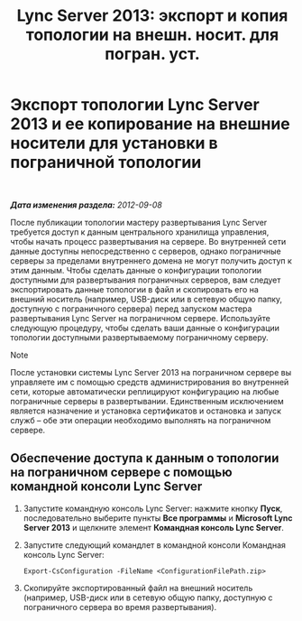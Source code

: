 ﻿---
title: "Lync Server 2013: экспорт и копия топологии на внешн. носит. для погран. уст."
TOCTitle: Экспорт топологии и ее копирование на внешние носители для установки в пограничной топологии
ms:assetid: def9f416-c519-4a72-b242-7d3057d9c1fd
ms:mtpsurl: https://technet.microsoft.com/ru-ru/library/Gg398983(v=OCS.15)
ms:contentKeyID: 49311395
ms.date: 05/19/2016
mtps_version: v=OCS.15
ms.translationtype: HT
---

# Экспорт топологии Lync Server 2013 и ее копирование на внешние носители для установки в пограничной топологии

 

_**Дата изменения раздела:** 2012-09-08_

После публикации топологии мастеру развертывания Lync Server требуется доступ к данным центрального хранилища управления, чтобы начать процесс развертывания на сервере. Во внутренней сети данные доступны непосредственно с серверов, однако пограничные серверы за пределами внутреннего домена не могут получить доступ к этим данным. Чтобы сделать данные о конфигурации топологии доступными для развертывания пограничных серверов, вам следует экспортировать данные топологии в файл и скопировать его на внешний носитель (например, USB-диск или в сетевую общую папку, доступную с пограничного сервера) перед запуском мастера развертывания Lync Server на пограничном сервере. Используйте следующую процедуру, чтобы сделать ваши данные о конфигурации топологии доступными развертываемому пограничному серверу.

> [!NOTE]  
> После установки системы Lync Server 2013 на пограничном сервере вы управляете им с помощью средств администрирования во внутренней сети, которые автоматически реплицируют конфигурацию на любые пограничные серверы в развертывании. Единственным исключением является назначение и установка сертификатов и остановка и запуск служб – обе эти операции необходимо выполнять на пограничном сервере.

## Обеспечение доступа к данным о топологии на пограничном сервере с помощью командной консоли Lync Server

1.  Запустите командную консоль Lync Server: нажмите кнопку **Пуск**, последовательно выберите пункты **Все программы** и **Microsoft Lync Server 2013** и щелкните элемент **Командная консоль Lync Server**.

2.  Запустите следующий командлет в командной консоли Командная консоль Lync Server:
    
        Export-CsConfiguration -FileName <ConfigurationFilePath.zip>

3.  Скопируйте экспортированный файл на внешний носитель (например, USB-диск или в сетевую общую папку, доступную с пограничного сервера во время развертывания).

